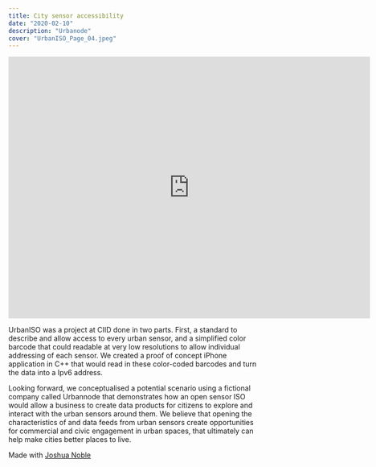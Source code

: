 ```yaml
---
title: City sensor accessibility
date: "2020-02-10"
description: "Urbanode"
cover: "UrbanISO_Page_04.jpeg"
---
```


<iframe src="https://slides.com/mjoco/urbannode/embed?style=light&byline=hidden&share=hidden" title="Urbanode" width="720" height="520" scrolling="no" frameborder="0" webkitallowfullscreen mozallowfullscreen allowfullscreen></iframe>

UrbanISO was a project at CIID done in two parts. First, a standard to describe and allow access to every urban sensor, and a simplified color barcode that could readable at very low resolutions to allow individual addressing of each sensor. We created a proof of concept iPhone application in C++ that would read in these color-coded barcodes and turn the data into a Ipv6 address. 

Looking forward, we conceptualised a potential scenario using a fictional company called Urbannode that demonstrates how an open sensor ISO would allow a business to create data products for citizens to explore and interact with the urban sensors around them. We believe that opening the characteristics of and data feeds from urban sensors create opportunities for commercial and civic engagement in urban spaces, that ultimately can help make cities better places to live.

Made with [Joshua Noble](https://thefactoryfactory.com) 